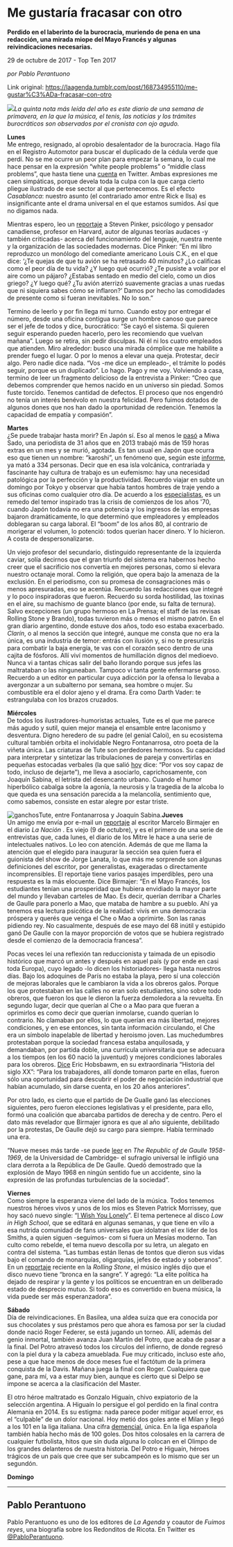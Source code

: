 # Me gustaría fracasar con otro

**Perdido en el laberinto de la burocracia, muriendo de pena en una redacción, una mirada miope del Mayo Francés y algunas reivindicaciones necesarias.**

29 de octubre de 2017 - Top Ten 2017

_por Pablo Perantuono_

Link original: https://laagenda.tumblr.com/post/168734955110/me-gustar%C3%ADa-fracasar-con-otro

![](https://64.media.tumblr.com/e17aa2a8932beedbeda13e0aebfebae4/tumblr_inline_pjzvlpLovS1t6q87u_500.png)*La quinta nota más leída del año es este diario de una semana de primavera, en la que la música, el tenis, las noticias y los trámites burocráticos son observados por el cronista con ojo agudo.*

**Lunes**   
Me entrego,
resignado, al oprobio desalentador de la burocracia. Hago fila en el
Registro Automotor para buscar el duplicado de la cédula verde que
perdí. No se me ocurre un peor plan para empezar la semana, lo cual me hace pensar en la expresión “white people problems” o “middle
class problems”, que hasta tiene una [cuenta](https://twitter.com/middleclassprob?lang=es) en Twitter. Ambas
expresiones me caen simpáticas, porque devela toda la culpa con la
que carga cierto pliegue ilustrado de ese sector al que pertenecemos.
Es el efecto *Casablanca*: nuestro asunto (el contrariado amor entre
Rick e Ilsa) es insignificante ante el drama universal en el que
estamos sumidos. Así que no digamos nada.

Mientras espero, leo
un [reportaje](http://www.elmundo.es/opinion/2017/10/23/59ecfff846163f60648b465c.html)
a Steven Pinker, psicólogo y pensador canadiense, profesor en
Harvard, autor de algunas teorías audaces -y también criticadas-
acerca del funcionamiento del lenguaje, nuestra mente y la
organización de las sociedades modernas. Dice Pinker: “En mi libro
reproduzco un monólogo del comediante americano Louis C.K., en el
que dice: ‘¿Te quejas de que tu avión se ha retrasado 40 minutos?
¿Lo calificas como el peor día de tu vida? ¿Y luego qué ocurrió?
¿Te pusiste a volar por el aire como un pájaro? ¿Estabas sentado
en medio del cielo, como un dios griego? ¿Y luego qué? ¿Tu avión
aterrizó suavemente gracias a unas ruedas que ni siquiera sabes cómo
se inflaron?’ Damos por hecho las comodidades de presente como si
fueran inevitables. No lo son.”

Termino de leerlo y
por fin llega mi turno. Cuando estoy por entregar el número, desde
una oficina contigua surge un hombre canoso que parece ser el jefe de
todos y dice, burocrático: “Se cayó el sistema. Si quieren seguir
esperando pueden hacerlo, pero les recomiendo que vuelvan mañana”.
Luego se retira, sin pedir disculpas. Ni él ni los cuatro empleados
que atienden. Miro alrededor: busco una mirada cómplice que me
habilite a prender fuego el lugar. O por lo menos a elevar una queja.
Protestar, decir algo. Pero nadie dice nada. “Vos -me dice un
empleado-, el trámite lo podés seguir, porque es un duplicado”.
Lo hago. Pago y me voy. Volviendo a casa, termino de leer un
fragmento delicioso de la entrevista a  Pinker: “Creo que debemos
comprender que hemos nacido en un universo sin piedad. Somos fuste
torcido. Tenemos cantidad de defectos. El proceso que nos engendró
no tenía un interés benévolo en nuestra felicidad. Pero fuimos
dotados de algunos dones que nos han dado la oportunidad de
redención. Tenemos la capacidad de empatía y compasión”. 


**Martes**   
¿Se puede trabajar
hasta morir? En Japón sí. Eso al menos le [pasó](http://www.lanacion.com.ar/2069870-japon-una-periodista-de-31-anos-murio-por-trabajar-159-horas-extra-en-un-mes?utm_term=Autofeed&utm_campaign=Echobox&utm_medium=Echobox&utm_source=Twitter#link_time=1507307379)
a Miwa Sado, una periodista de 31 años que en 2013 trabajó más
de 159 horas extras en un mes y se murió, agotada. Es tan usual en
Japón que ocurra eso que tienen un nombre: “karoshi”, un
fenómeno que, según este [informe](https://www.youtube.com/watch?v=lsyAp2AOA4g), ya mató a 334 personas. Decir que
en esa isla volcánica, contrariada y fascinante hay cultura de
trabajo es un eufemismo: hay una necesidad patológica por la
perfección y la productividad. Recuerdo viajar en subte un domingo
por Tokyo y observar que había tantos hombres de traje yendo a sus
oficinas como cualquier otro día. De acuerdo a los [especialistas](https://www.washingtonpost.com/world/asia_pacific/do-japanese-really-work-themselves-to-death-in-some-cases-yes/2016/07/31/77b48754-4f48-11e6-bf27-405106836f96_story.html?utm_term=.33c6a33399d1),
es un remedo del temor inspirado tras la crisis de comienzos de los
años '70, cuando Japón todavía no era una potencia y los ingresos
de las empresas bajaron dramáticamente, lo que determinó que
empleadores y empleados doblegaran su carga laboral. El “boom” de
los años 80, al contrario de morigerar el volumen, lo potenció:
todos querían hacer dinero. Y lo hicieron. A costa de
despersonalizarse. 


Un viejo profesor
del secundario, distinguido representante de la izquierda caviar,
solía decirnos que el gran triunfo del sistema era habernos hecho
creer que el sacrificio nos convertía en mejores personas, como si
elevara nuestro octanaje moral. Como la religión, que opera bajo la
amenaza de la exclusión. En el periodismo, con su promesa de
consagraciones más o menos apresuradas, eso se acentúa. Recuerdo
las redacciones que integré y lo poco inspiradoras que fueron.
Recuerdo su sorda hostilidad, las toxinas en el aire, su machismo de
guante blanco (por ende, su falta de ternura). Salvo excepciones (un
grupo hermoso en La Prensa; el staff de las revisas Rolling Stone y
Brando), todas tuvieron más o menos el mismo patrón. En el gran
diario argentino, donde estuve dos años, todo eso estaba exacerbado.
*Clarín*, o al menos la sección que integré, aunque me consta
que no era la única, es una industria de temor: entrás con ilusión
y, si no te presurizás para combatir la baja energía, te vas con el
corazón seco dentro de una cajita de fósforos. Allí viví momentos
de humillación dignos del medioevo. Nunca vi a tantas chicas salir
del baño llorando porque sus jefes las maltrataban o las
ninguneaban. Tampoco vi tanta gente enfermarse groso. Recuerdo a un
editor en particular cuya adicción por la ofensa lo llevaba a
avergonzar a un subalterno por semana, sea hombre o mujer. Su
combustible era el dolor ajeno y el drama. Era como Darth Vader: te
estrangulaba con los brazos cruzados. 


**Miércoles**   
De todos los
ilustradores-humoristas actuales, Tute es el que me parece más
agudo y sutil, quien mejor maneja el ensamble entre laconismo y
desventura. Digno heredero de su padre (el genial Caloi), en su
ecosistema cultural también orbita el inolvidable Negro
Fontanarrosa, otro poeta de la viñeta única. Las criaturas de Tute
son perdedores hermosos. Su capacidad para interpretar y sintetizar las
tribulaciones de pareja y convertirlas en pequeñas estocadas
verbales (la que salió [hoy](https://twitter.com/Tutehumor/status/923301680367538176)
dice: “Por vos soy capaz de todo, incluso de dejarte”), me
lleva a asociarlo, caprichosamente, con Joaquín Sabina, el letrista
del desencanto urbano. Cuando el humor hiperbólico cabalga sobre la
agonía, la neurosis y la tragedia de la alcoba lo que queda es una
sensación parecida a la melancolía, sentimiento que, como sabemos,
consiste en estar alegre por estar triste. 





![ganchos](https://64.media.tumblr.com/d10fd879949cd1d37d250b21a5dff22f/tumblr_inline_pjzvlqRBw11t6q87u_500.png)Tute, entre Fontanarrosa y Joaquín Sabina.**Jueves**   
Un amigo me envía
por e-mail un [reportaje](http://www.lanacion.com.ar/2070503-sin-titulo)
al escritor Marcelo Birmajer en el diario *La Nación* . Es
viejo (9 de octubre), y es el primero de una serie de entrevistas
que, cada lunes, el diario de los Mitre le hace a una serie de
intelectuales nativos. Lo leo con atención. Además de que me llama
la atención que el elegido para inaugurar la sección sea quien
fuera el guionista del show de Jorge Lanata, lo que más me sorprende
son algunas definiciones del escritor, por generalistas, exageradas o
directamente incomprensibles. El reportaje tiene varios pasajes
imperdibles, pero una respuesta es la más elocuente. Dice Birmajer:
“En el Mayo Francés, los estudiantes tenían una prosperidad que
hubiera envidiado la mayor parte del mundo y llevaban carteles de
Mao. Es decir, querían derribar a Charles de Gaulle para ponerlo a
Mao, que mataba de hambre a su pueblo. Ahí ya tenemos esa lectura
psicótica de la realidad: vivís en una democracia próspera y
querés que venga el Che o Mao a oprimirte. Son las ranas pidiendo
rey. No casualmente, después de ese mayo del 68 inútil y estúpido
ganó De Gaulle con la mayor proporción de votos que se hubiera
registrado desde el comienzo de la democracia francesa”. 


Pocas veces leí una
reflexión tan reduccionista y taimada de un episodio histórico que
marcó un antes y después en aquel país (y por ende en casi toda
Europa), cuyo legado -lo dicen los historiadores- llega hasta
nuestros días. Bajo los adoquines de París no estaba la playa, pero
sí una colección de mejoras laborales que le cambiaron la vida a
los obreros galos. Porque los que protestaban en las calles no eran
solo estudiantes, sino sobre todo obreros, que fueron los que le
dieron la fuerza demoledora a la revuelta. En segundo lugar, decir
que querían al Che o a Mao para que fueran a oprimirlos es como
decir que querían inmolarse, cuando querían lo contrario. No
clamaban por ellos, lo que querían era más libertad, mejores
condiciones, y en ese entonces, sin tanta información circulando, el
Che era un símbolo inapelable de libertad y heroismo joven. Las
muchedumbres protestaban porque la sociedad francesa estaba
anquilosada, y demandaban, por partida doble, una currícula
universitaria que se adecuara a los tiempos (en los 60 nació la
juventud) y mejores condiciones laborales para los obreros. [Dice](http://www.elmundo.es/especiales/2008/04/internacional/mayo_68/francia.html)
Eric Hobsbawm, en su extraordinaria “Historia del siglo XX”:
“Para los trabajadores, allí donde tomaron parte en ellas, fueron
sólo una oportunidad para descubrir el poder de negociación
industrial que habían acumulado, sin darse cuenta, en los 20 años
anteriores”. 


Por otro lado, es
cierto que el partido de De Gualle ganó las elecciones siguientes,
pero fueron elecciones legislativas y el presidente, para ello, formó
una coalición que abarcaba partidos de derecha y de centro. Pero el
dato más revelador que Birmajer ignora es que al año siguiente, 
debilitado por la protestas, De Gaulle dejó su cargo para siempre.
Había terminado una era.  


“Nueve meses más
tarde -se puede [leer](https://books.google.com.ar/books?id=GFDeUrdQe-wC&pg=PA226&lpg=PA226&dq=de+gaulle+elecciones+1968&source=bl&ots=qc_Hv34FhD&sig=4tu1FqgAZ1-zPXRqAuTg6iqSMeE&hl=es&sa=X&ved=0ahUKEwiftbrdr_HWAhWDI5AKHSlWAKkQ6AEIdjAP#v=onepage&q=de%20gaulle%20elecciones%201968&f=false)
en *The Republic of de Gaulle 1958-1969*, de la Universidad de
Cambridge- el sufragio universal le infligió una clara derrota a la
República de De Gaulle. Quedó demostrado que la explosión de Mayo
1968 en ningún sentido fue un accidente, sino la expresión de las
profundas turbulencias de la sociedad”. 


**Viernes**   
Como siempre la
esperanza viene del lado de la música. Todos tenemos nuestros
héroes vivos y unos de los míos es Steven Patrick Morrissey, que
hoy sacó nuevo single: “[I
Wish You Lonely](https://www.youtube.com/watch?v=S0tJ0rc3zKY)”. El tema pertenece al disco *Low in High
School*, que se editará en algunas semanas, y que tiene en vilo a
esa nutrida comunidad de fans universales que idolatran el ex líder
de los Smiths, a quien siguen -seguimos- com si fuera un Mesías
moderno. Tan culto como rebelde, el tema nuevo descolla por su letra,
un alegato en contra del sistema. “Las tumbas están llenas de
tontos que dieron sus vidas bajo el comando de monarquías,
oligarquías, jefes de estado y soberanos”. En un [reportaje](http://www.rollingstone.com/music/features/morrissey-theres-a-rage-in-the-blood-on-new-album-songs-w507454)
reciente en la *Rolling Stone*, el músico inglés dijo que el
disco nuevo tiene “bronca en la sangre”. Y agregó: “La elite
política ha dejado de respirar y la gente y los políticos se
encuentran en un deliberado estado de desprecio mutuo. Si todo eso es
convertido en buena música, la vida puede ser más esperanzadora”.

**Sábado**   
Día de
reivindicaciones. En Basilea, una aldea suiza que era conocida por
sus chocolates y sus préstamos pero que ahora es famosa por ser la ciudad donde nació
Roger Federer, se está jugando un torneo. Allí, además del genio
inmortal, también avanza Juan Martín del Potro, que acaba de pasar a
la final. Del Potro atravesó todos los círculos del infierno, de
donde regresó con la piel dura y la cabeza amueblada. Fue muy
criticado, incluso este año, pese a que hace menos de doce meses fue
el factótum de la primera conquista de la Davis. Mañana juega la
final con Roger. Cualquiera que gane, para mí, va a estar muy bien,
aunque es cierto que si Delpo se impone se acerca a la clasificación
del Master. 


El otro héroe
maltratado es Gonzalo Higuaín, chivo expiatorio de la selección
argentina. A Higuaín lo persigue el gol perdido en la final contra
Alemania en 2014. Es su estigma: nada parece poder mitigar aquel
error, es el “culpable” de un dolor nacional. Hoy metió dos
goles ante el Milan y llegó a los 101 en la liga italiana. Una
cifra [demencial](https://www.youtube.com/watch?v=EUCxu4rDr0o),
única. En la liga española también había hecho más de 100 goles.
Dos hitos colosales en la carrera de cualquier futbolista, hitos que
sin duda alguna lo colocan en el Olimpo de los grandes delanteros de
nuestra historia. Del Potro e Higuaín, héroes trágicos de un país
que cree que ser subcampeón es lo mismo que ser un segundón. 


**Domingo**   
  
  


---

 Pablo Perantuono
-----------------

 Pablo Perantuono es uno de los editores de *La Agenda* y coautor de *Fuimos reyes*, una biografía sobre los Redonditos de Ricota. En Twitter es [@PabloPerantuono](https://twitter.com/PabloPerantuono). 

